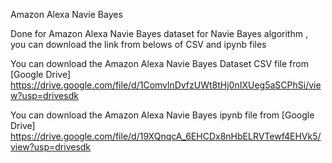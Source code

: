 Amazon Alexa Navie Bayes 

Done for Amazon Alexa Navie Bayes dataset for Navie Bayes algorithm  , you can download the link from belows of CSV and ipynb files

You can download the Amazon Alexa Navie Bayes Dataset CSV file from [Google Drive] https://drive.google.com/file/d/1ComvlnDvfzUWt8tHj0nIXUeg5aSCPhSi/view?usp=drivesdk

You can download the Amazon Alexa Navie Bayes ipynb file from [Google Drive] https://drive.google.com/file/d/19XQnqcA_6EHCDx8nHbELRVTewf4EHVk5/view?usp=drivesdk
